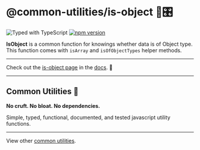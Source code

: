 # @common-utilities/is-object 🧰🎛

![Typed with TypeScript](https://flat.badgen.net/badge/icon/Typed?icon=typescript&label&labelColor=blue&color=555555)
[![npm version](https://badge.fury.io/js/%40common-utilities%2Fis-object.svg)](https://badge.fury.io/js/%40common-utilities%2is-object)

**IsObject** is a common function for knowings whether data is of Object type.
This function comes with `isArray` and `isOfObjectTypes` helper methods.

---

Check out the [is-object page](https://www.common-utilities.com/utilities/packages/is-object) in the [docs](https://www.common-utilities.com). 👋 

---

## Common Utilities 🧰

**No cruft. No bloat. No dependencies.**

Simple, typed, functional, documented, and tested javascript utility functions.

---

View other [common utilities](https://github.com/yowainwright/common-utilities).
